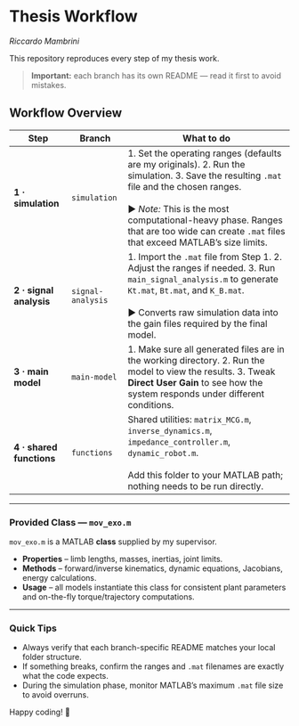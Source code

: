 # Thesis Workflow  
*Riccardo Mambrini*

This repository reproduces every step of my thesis work.  
> **Important:** each branch has its own README — read it first to avoid mistakes.

## Workflow Overview

| Step | Branch | What to do |
|------|--------|-----------|
| **1 · simulation** | `simulation` | 1. Set the operating ranges (defaults are my originals). 2. Run the simulation. 3. Save the resulting `.mat` file and the chosen ranges.<br><br>▶ *Note:* This is the most computational-heavy phase. Ranges that are too wide can create `.mat` files that exceed MATLAB’s size limits. |
| **2 · signal analysis** | `signal-analysis` | 1. Import the `.mat` file from Step&nbsp;1. 2. Adjust the ranges if needed. 3. Run `main_signal_analysis.m` to generate `Kt.mat`, `Bt.mat`, and `K_B.mat`.<br><br>▶ Converts raw simulation data into the gain files required by the final model. |
| **3 · main model** | `main-model` | 1. Make sure all generated files are in the working directory. 2. Run the model to view the results. 3. Tweak **Direct User Gain** to see how the system responds under different conditions. |
| **4 · shared functions** | `functions` | Shared utilities: `matrix_MCG.m`, `inverse_dynamics.m`, `impedance_controller.m`, `dynamic_robot.m`.<br><br>Add this folder to your MATLAB path; nothing needs to be run directly. |

---

### Provided Class — `mov_exo.m`
`mov_exo.m` is a MATLAB **class** supplied by my supervisor.

* **Properties** – limb lengths, masses, inertias, joint limits.  
* **Methods** – forward/inverse kinematics, dynamic equations, Jacobians, energy calculations.  
* **Usage** – all models instantiate this class for consistent plant parameters and on-the-fly torque/trajectory computations.

---

### Quick Tips
* Always verify that each branch-specific README matches your local folder structure.  
* If something breaks, confirm the ranges and `.mat` filenames are exactly what the code expects.  
* During the simulation phase, monitor MATLAB’s maximum `.mat` file size to avoid overruns.

Happy coding! 🚀
